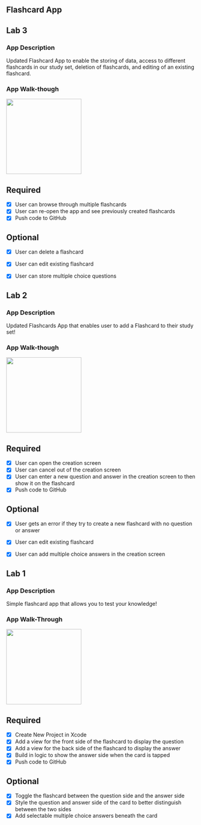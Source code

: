 ## Flashcard App

## Lab 3

### App Description
Updated Flashcard App to enable the storing of data, access to different flashcards in our study set, deletion of flashcards, and editing of an existing flashcard. 

### App Walk-though

<img src="https://media.giphy.com/media/gjrzO2WrqfWVste53e/giphy.gif" width=200><br>

## Required
- [x] User can browse through multiple flashcards
- [x] User can re-open the app and see previously created flashcards
- [x] Push code to GitHub
## Optional
- [x] User can delete a flashcard
- [x] User can edit existing flashcard
- [x] User can store multiple choice questions


## Lab 2

### App Description
Updated Flashcards App that enables user to add a Flashcard to their study set! 

### App Walk-though

<img src="https://media.giphy.com/media/mEbCwVrDtV0ZbPRJ3A/giphy.gif" width=200><br>

## Required
- [x] User can open the creation screen
- [x] User can cancel out of the creation screen
- [x] User can enter a new question and answer in the creation screen to then show it on the flashcard
- [x] Push code to GitHub
## Optional
- [x] User gets an error if they try to create a new flashcard with no question or answer
- [x] User can edit existing flashcard
- [x] User can add multiple choice answers in the creation screen



## Lab 1

### App Description
Simple flashcard app that allows you to test your knowledge!

### App Walk-Through

<img src="https://media.giphy.com/media/lRpofKdt7nReqBc8i6/giphy.gif" width=200><br>


## Required
- [x] Create New Project in Xcode
- [x] Add a view for the front side of the flashcard to display the question
- [x] Add a view for the back side of the flashcard to display the answer
- [x] Build in logic to show the answer side when the card is tapped
- [x] Push code to GitHub
## Optional
- [x] Toggle the flashcard between the question side and the answer side
- [x] Style the question and answer side of the card to better distinguish between the two sides
- [x] Add selectable multiple choice answers beneath the card